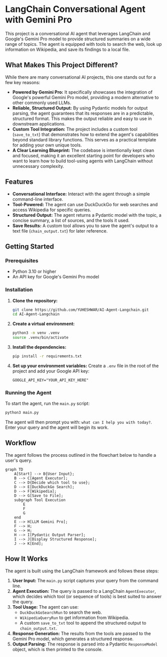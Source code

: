 # LangChain Conversational Agent with Gemini Pro

This project is a conversational AI agent that leverages LangChain and Google's Gemini Pro model to provide structured summaries on a wide range of topics. The agent is equipped with tools to search the web, look up information on Wikipedia, and save its findings to a local file.

## What Makes This Project Different?

While there are many conversational AI projects, this one stands out for a few key reasons:

-   **Powered by Gemini Pro:** It specifically showcases the integration of Google's powerful Gemini Pro model, providing a modern alternative to other commonly used LLMs.
-   **Reliable, Structured Output:** By using Pydantic models for output parsing, the agent guarantees that its responses are in a predictable, structured format. This makes the output reliable and easy to use in downstream applications.
-   **Custom Tool Integration:** The project includes a custom tool (`save_to_txt`) that demonstrates how to extend the agent's capabilities beyond standard library functions. This serves as a practical template for adding your own unique tools.
-   **A Clear Learning Blueprint:** The codebase is intentionally kept clean and focused, making it an excellent starting point for developers who want to learn how to build tool-using agents with LangChain without unnecessary complexity.

## Features

-   **Conversational Interface:** Interact with the agent through a simple command-line interface.
-   **Tool-Powered:** The agent can use DuckDuckGo for web searches and access Wikipedia for specific queries.
-   **Structured Output:** The agent returns a Pydantic model with the topic, a concise summary, a list of sources, and the tools it used.
-   **Save Results:** A custom tool allows you to save the agent's output to a text file (`chain_output.txt`) for later reference.

## Getting Started

### Prerequisites

-   Python 3.10 or higher
-   An API key for Google's Gemini Pro model

### Installation

1.  **Clone the repository:**
    ```bash
    git clone https://github.com/YUHESHWAR/AI-Agent-Langchain.git
    cd AI-Agent-Langchain
    ```

2.  **Create a virtual environment:**
    ```bash
    python3 -m venv .venv
    source .venv/bin/activate
    ```

3.  **Install the dependencies:**
    ```bash
    pip install -r requirements.txt
    ```

4.  **Set up your environment variables:**
    Create a `.env` file in the root of the project and add your Google API key:
    ```
    GOOGLE_API_KEY="YOUR_API_KEY_HERE"
    ```

### Running the Agent

To start the agent, run the `main.py` script:

```bash
python3 main.py
```

The agent will then prompt you with: `what can I help you with today?`. Enter your query and the agent will begin its work.

## Workflow

The agent follows the process outlined in the flowchart below to handle a user's query.

```mermaid
graph TD
    A[Start] --> B{User Input};
    B --> C[Agent Executor];
    C --> D{Decide which tool to use};
    D --> E[DuckDuckGo Search];
    D --> F[Wikipedia];
    D --> G[Save to File];
    subgraph Tool Execution
        E
        F
        G
    end
    E --> H[LLM Gemini Pro];
    F --> H;
    G --> H;
    H --> I[Pydantic Output Parser];
    I --> J[Display Structured Response];
    J --> K[End];
```

## How It Works

The agent is built using the LangChain framework and follows these steps:

1.  **User Input:** The `main.py` script captures your query from the command line.
2.  **Agent Execution:** The query is passed to a LangChain `AgentExecutor`, which decides which tool (or sequence of tools) is best suited to answer the query.
3.  **Tool Usage:** The agent can use:
    -   `DuckDuckGoSearchRun` to search the web.
    -   `WikipediaQueryRun` to get information from Wikipedia.
    -   A custom `save_to_txt` tool to append the structured output to `chain_output.txt`.
4.  **Response Generation:** The results from the tools are passed to the Gemini Pro model, which generates a structured response.
5.  **Output Parsing:** The response is parsed into a Pydantic `ResponseModel` object, which is then printed to the console.
